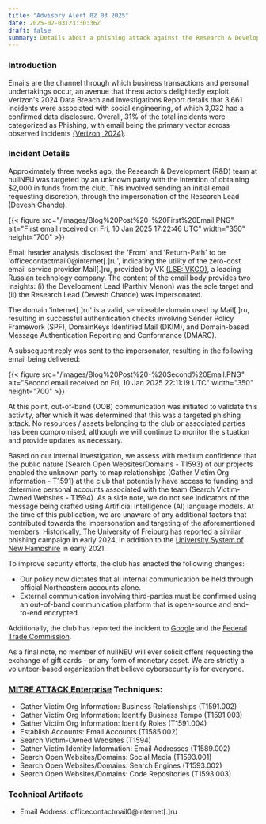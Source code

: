 ```yaml
---
title: "Advisory Alert 02 03 2025"
date: 2025-02-03T23:30:36Z
draft: false
summary: Details about a phishing attack against the Research & Development Team at nullNEU.
---
```


### Introduction
Emails are the channel through which business transactions and personal undertakings occur, an avenue that threat actors delightedly exploit. Verizon's 2024 Data Breach and Investigations Report details that 3,661 incidents were associated with social engineering, of which 3,032 had a confirmed data disclosure. Overall, 31% of the total incidents were categorized as Phishing, with email being the primary vector across observed incidents [(Verizon, 2024)](https://www.verizon.com/business/en-gb/resources/reports/2024/dbir/2024-dbir-data-breach-investigations-report.pdf?msockid=0b2436fa44d26e2e005b237d457a6fcf).

### Incident Details
Approximately three weeks ago, the Research & Development (R&D) team at nullNEU was targeted by an unknown party with the intention of obtaining $2,000 in funds from the club. This involved sending an initial email requesting discretion, through the impersonation of the Research Lead (Devesh Chande).

{{< figure src="/images/Blog%20Post%20-%20First%20Email.PNG" alt="First email received on Fri, 10 Jan 2025 17:22:46 UTC" width="350" height="700" >}}

Email header analysis disclosed the 'From' and 'Return-Path' to be 'officecontactmail0@internet[.]ru', indicating the utility of the zero-cost email service provider Mail[.]ru, provided by VK [(LSE: VKCO)](https://finance.yahoo.com/quote/VKCO.ME/), a leading Russian technology company. The content of the email body provides two insights: (i) the Development Lead (Parthiv Menon) was the sole target and (ii) the Research Lead (Devesh Chande) was impersonated.

The domain 'internet[.]ru' is a valid, serviceable domain used by Mail[.]ru, resulting in successful authentication checks involving Sender Policy Framework (SPF), DomainKeys Identified Mail (DKIM), and Domain-based Message Authentication Reporting and Conformance (DMARC).

A subsequent reply was sent to the impersonator, resulting in the following email being delivered:

{{< figure src="/images/Blog%20Post%20-%20Second%20Email.PNG" alt="Second email received on Fri, 10 Jan 2025 22:11:19 UTC" width="350" height="700" >}}

At this point, out-of-band (OOB) communication was initiated to validate this activity, after which it was determined that this was a targeted phishing attack. No resources / assets belonging to the club or associated parties has been compromised, although we will continue to monitor the situation and provide updates as necessary.

Based on our internal investigation, we assess with medium confidence that the public nature (Search Open Websites/Domains - T1593) of our projects enabled the unknown party to map relationships (Gather Victim Org Information - T1591) at the club that potentially have access to funding and determine personal accounts associated with the team (Search Victim-Owned Websites - T1594). As a side note, we do not see indicators of the message being crafted using Artificial Intelligence (AI) language models. At the time of this publication, we are unaware of any additional factors that contributed towards the impersonation and targeting of the aforementioned members. Historically, The University of Freiburg [has reported](https://www.rz.uni-freiburg.de/en/rz-en/news-alerts/aktuell-en/2024-03-14-16-25-phishing-scam-fraudulent-emails-from-20-12-internet.ru) a similar phishing campaign in early 2024, in addition to the [University System of New Hampshire](https://www.usnh.edu/it/blog/2021/02/phishing-email-subject-can-you-handle-me) in early 2021.

To improve security efforts, the club has enacted the following changes:
- Our policy now dictates that all internal communication be held through official Northeastern accounts alone.
- External communication involving third-parties must be confirmed using an out-of-band communication platform that is open-source and end-to-end encrypted.

Additionally, the club has reported the incident to [Google](https://support.google.com/mail/answer/8253?hl=en) and the [Federal Trade Commission](https://reportfraud.ftc.gov/).

As a final note, no member of nullNEU will ever solicit offers requesting the exchange of gift cards - or any form of monetary asset. We are strictly a volunteer-based organization that believe cybersecurity is for everyone.

### [MITRE ATT&CK Enterprise](https://attack.mitre.org/matrices/enterprise/) Techniques:
- Gather Victim Org Information: Business Relationships (T1591.002)
- Gather Victim Org Information: Identify Business Tempo (T1591.003)
- Gather Victim Org Information: Identify Roles (T1591.004)
- Establish Accounts: Email Accounts (T1585.002)
- Search Victim-Owned Websites (T1594)
- Gather Victim Identity Information: Email Addresses (T1589.002)
- Search Open Websites/Domains: Social Media (T1593.001)
- Search Open Websites/Domains: Search Engines (T1593.002)
- Search Open Websites/Domains: Code Repositories (T1593.003)


### Technical Artifacts
- Email Address: officecontactmail0@internet[.]ru